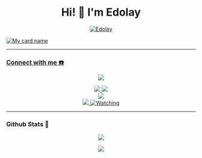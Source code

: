 <h1 align="center">Hi! 👋 I'm Edolay</h1>

<p align="center">
  <a href="https://instagram.com/Edolay.co"><img src="http://readme-typing-svg.herokuapp.com?color=00FF00&center=true&vCenter=true&multiline=false&lines=Just+Normal+People+From+Indonesia.;Im+18+Years+old.;studying+to+be+a+programmer." alt="Edolay">
</p>
  
![My card name](https://cardivo.vercel.app/api?name=Edolay&description=Hi,%20Welcome%20To%20My%20Profile%20❤&image=https://assets.pikiran-rakyat.com/crop/0x0:1080x884/x/photo/2022/04/19/1059103072.jpg)

------
### Connect with me ☎️
<p align="center">
  <img src="https://c.tenor.com/owx4Hlt5V8kAAAAC/loli-cute.gif" />
</p>
<p align="center">
  <a href="https://instagram.com/Edolay.co"><img src="https://img.shields.io/badge/Instagram-E4405F?style=for-the-badge&logo=instagram&logoColor=white"/> 
  <a href="https://chat.whatsapp.com/CsrcFiIWIfV8IxlA1iVumJ"><img src="https://img.shields.io/badge/WhatsApp-25D366?style=for-the-badge&logo=whatsapp&logoColor=white" /><br>
  <a href="https://youtu.be/svRqrABQ3Fo"><img src="https://img.shields.io/badge/YouTube-Edolay-ff0000?style=for-the-badge&logo=youtube&logoColor=ff0000&link=https://youtube.com/channel/UCH_zRBazhEJ2-Y_ypcBgBtQ" /><br>
  <a name=Edolay&label=VIEWS&style=flat-square&color=orange" />
  <a href="https://github.com/Edolay"><img src="https://img.shields.io/badge/-GitHub-black?style=flat-square&logo=github" /> 
  <a href="https://komarev.com/ghpvc/?username=Edolay&color=blue&style=flat-square&label=Profile+Views"><img title="Watching" src="https://komarev.com/ghpvc/?username=Edolay&color=blue&style=flat-square&label=Profile+View"></a>
</p>

------
                                                                                                                                       
### Github Stats 🚀

<p align="center"><a href="https://github.com/Edolay"><img src="https://github-readme-stats.vercel.app/api?username=Edolay&show_icons=true&theme=radical"></a></p>
<p align="center"><a href="https://github.com/Edolay"><img src="https://github-readme-stats.vercel.app/api/top-langs/?username=Edolay&theme=radical&layout=compact"></a></p> 
